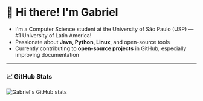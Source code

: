 # 👋 Hi there! I'm Gabriel

- I'm a Computer Science student at the University of São Paulo (USP) — #1 University of Latin America!  
- Passionate about **Java, Python, Linux**, and open-source tools
- Currently contributing to **open-source projects** in GitHub, especially improving documentation  

---

### 📈 GitHub Stats
![Gabriel's GitHub stats](https://github-readme-stats.vercel.app/api?username=gabrielaugz&show_icons=true&theme=tokyonight)
